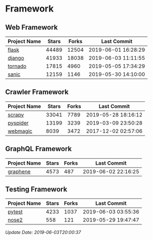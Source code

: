 # Framework

## Web Framework

| Project Name | Stars | Forks | Last Commit |
| ------------ | ----- | ----- | ----------- |
| [flask](https://github.com/pallets/flask) | 44489 | 12504 | 2019-06-01 16:28:29 |
| [django](https://github.com/django/django) | 41933 | 18038 | 2019-06-03 11:11:55 |
| [tornado](https://github.com/tornadoweb/tornado) | 17815 | 4960 | 2019-05-05 17:34:29 |
| [sanic](https://github.com/huge-success/sanic) | 12159 | 1146 | 2019-05-30 14:10:00 |

## Crawler Framework

| Project Name | Stars | Forks | Last Commit |
| ------------ | ----- | ----- | ----------- |
| [scrapy](https://github.com/scrapy/scrapy) | 33041 | 7789 | 2019-05-28 18:16:12 |
| [pyspider](https://github.com/binux/pyspider) | 13199 | 3239 | 2019-03-09 23:50:28 |
| [webmagic](https://github.com/code4craft/webmagic) | 8039 | 3472 | 2017-12-02 02:57:06 |

## GraphQL Framework

| Project Name | Stars | Forks | Last Commit |
| ------------ | ----- | ----- | ----------- |
| [graphene](https://github.com/graphql-python/graphene) | 4573 | 487 | 2019-06-02 22:16:25 |

## Testing Framework

| Project Name | Stars | Forks | Last Commit |
| ------------ | ----- | ----- | ----------- |
| [pytest](https://github.com/pytest-dev/pytest) | 4233 | 1037 | 2019-06-03 03:55:36 |
| [nose2](https://github.com/nose-devs/nose2) | 558 | 121 | 2019-05-29 19:47:47 |

*Update Date: 2019-06-03T20:00:37*
